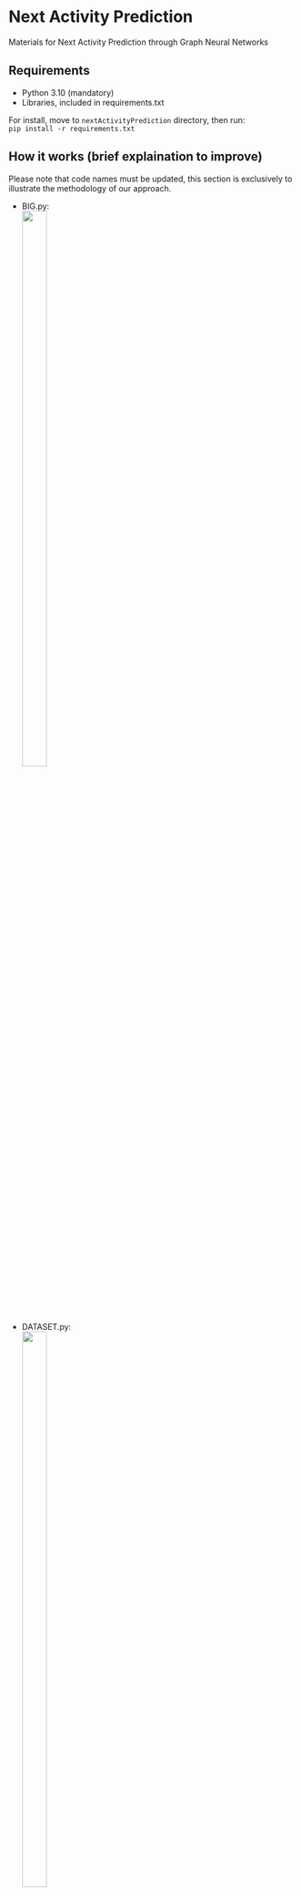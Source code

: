 # Next Activity Prediction
Materials for Next Activity Prediction through Graph Neural Networks

## Requirements
- Python 3.10 (mandatory)
- Libraries, included in requirements.txt

For install, move to ``nextActivityPrediction`` directory, then run: <br>
``pip install -r requirements.txt``

## How it works (brief explaination to improve)
Please note that code names must be updated, this section is exclusively to illustrate the methodology of our approach.<br>
- BIG.py:<br>
<img src="images/BIG.png" width=30% height=50%><br>
- DATASET.py:<br>
<img src="images/DATASET.png" width=30% height=50%><br>
- TRAINING.py:<br>
<img src="images/TRAINING.png" width=30% height=50%><br>

## How to run
- To create instance graphs, run:<br>
``python BIG.py``

- To preprocess instance graphs for DGCNN, run:<br>
``python DATASET.py``

- To train the DGCNN, run:<br>
``python TRAINING.py``

## Results (necessary?)

